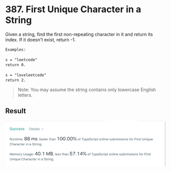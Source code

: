 # 387. First Unique Character in a String


Given a string, find the first non-repeating character in it and return its index. If it doesn't exist, return -1.

    Examples:

    s = "leetcode"
    return 0.

    s = "loveleetcode"
    return 2.
 

> Note: You may assume the string contains only lowercase English letters.

## Result

![Result](firstUniqChar.png)